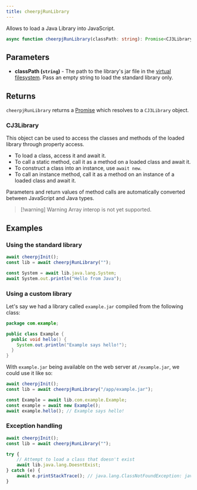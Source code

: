 ```yaml
---
title: cheerpjRunLibrary
---
```


Allows to load a Java Library into JavaScript.

```ts
async function cheerpjRunLibrary(classPath: string): Promise<CJ3Library>;
```

## Parameters

- **classPath (`string`)** - The path to the library's jar file in the [virtual filesystem]. Pass an empty string to load the standard library only.

## Returns

`cheerpjRunLibrary` returns a [Promise] which resolves to a `CJ3Library` object.

### CJ3Library

This object can be used to access the classes and methods of the loaded library through property access.

- To load a class, access it and await it.
- To call a static method, call it as a method on a loaded class and await it.
- To construct a class into an instance, use `await new`.
- To call an instance method, call it as a method on an instance of a loaded class and await it.

Parameters and return values of method calls are automatically converted between JavaScript and Java types.

> [!warning] Warning
> Array interop is not yet supported.

## Examples

### Using the standard library

```js
await cheerpjInit();
const lib = await cheerpjRunLibrary("");

const System = await lib.java.lang.System;
await System.out.println("Hello from Java");
```

### Using a custom library

Let's say we had a library called `example.jar` compiled from the following class:

```java
package com.example;

public class Example {
  public void hello() {
    System.out.println("Example says hello!");
  }
}
```

With `example.jar` being available on the web server at `/example.jar`, we could use it like so:

```js
await cheerpjInit();
const lib = await cheerpjRunLibrary("/app/example.jar");

const Example = await lib.com.example.Example;
const example = await new Example();
await example.hello(); // Example says hello!
```

### Exception handling

```js
await cheerpjInit();
const lib = await cheerpjRunLibrary("");

try {
	// Attempt to load a class that doesn't exist
	await lib.java.lang.DoesntExist;
} catch (e) {
	await e.printStackTrace(); // java.lang.ClassNotFoundException: java.lang.DoesntExist
}
```

[Promise]: https://developer.mozilla.org/en-US/docs/Web/JavaScript/Reference/Global_Objects/Promise
[virtual filesystem]: /cheerpj3/guides/File-System-support
